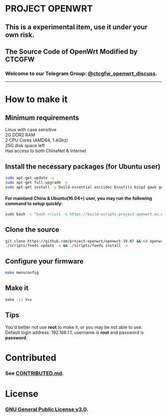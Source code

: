 # PROJECT OPENWRT
## This is a experimental item, use it under your own risk.
## The Source Code of OpenWrt Modified by CTCGFW
### Welcome to our Telegram Group: [@ctcgfw\_openwrt\_discuss](https://t.me/ctcgfw_openwrt_discuss).
- - -

# How to make it
## Minimum requirements
Linux with case sensitive<br/>
2G DDR2 RAM<br/>
2 CPU Cores (AMD64, 1.4Ghz)<br/>
25G disk space left<br/>
Has access to both ChinaNet & Internet

## Install the necessary packages (for Ubuntu user)
```bash
sudo apt-get update -y
sudo apt-get full-upgrade -y
sudo apt-get install -y build-essential asciidoc binutils bzip2 gawk gettext git libncurses5-dev libz-dev patch unzip zlib1g-dev lib32gcc1 libc6-dev-i386 subversion flex uglifyjs git-core gcc-multilib g++-multilib p7zip p7zip-full msmtp libssl-dev texinfo libreadline-dev libglib2.0-dev xmlto qemu-utils upx libelf-dev autoconf automake libtool autopoint ccache curl wget vim nano python python3 python-pip python3-pip python-ply python3-ply haveged lrzsz device-tree-compiler scons
```
#### For mainland China & Ubuntu(16.04+) user, you may run the following command to setup quickly:
```bash
sudo bash -c "bash <(curl -s https://build-scripts.project-openwrt.eu.org/init_build_environment.sh)"
```

## Clone the source
```bash
git clone https://github.com/project-openwrt/openwrt-19.07 && cd openwrt-19.07
./scripts/feeds update -a && ./scripts/feeds install -a
```

## Configure your firmware
```bash
make menuconfig
```

## Make it
```bash
make -j1 V=s
```

## Tips
You'd better not use **root** to make it, or you may be not able to use.<br/>
Default login address: 192.168.1.1, username is **root** and password is **password**.

# Contributed
### See [CONTRIBUTED.md](https://github.com/project-openwrt/openwrt-19.07/blob/master/CONTRIBUTED.md).

# License
### [GNU General Public License v3.0](https://github.com/project-openwrt/openwrt-19.07/blob/master/LICENSE).
